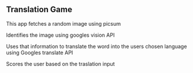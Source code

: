 ## Translation Game

This app fetches a random image using picsum

Identifies the image using googles vision API

Uses that information to translate the word into the users chosen language using Googles translate API

Scores the user based on the traslation input

